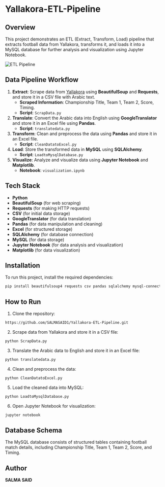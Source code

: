 # Yallakora-ETL-Pipeline

## Overview

This project demonstrates an ETL (Extract, Transform, Load) pipeline that extracts football data from Yallakora, transforms it, and loads it into a MySQL database for further analysis and visualization using Jupyter Notebook.


![ETL Pipeline](https://github.com/user-attachments/assets/69fdd512-3558-4a14-89a1-f1cddef40fd2)


## Data Pipeline Workflow

1. **Extract**: Scrape data from [Yallakora](https://www.yallakora.com/) using **BeautifulSoup** and **Requests**, and store it in a CSV file with Arabic text.
   - **Scraped Information**: Championship Title, Team 1, Team 2, Score, Timing.
   - **Script**: `ScrapData.py`
2. **Translate**: Convert the Arabic data into English using **GoogleTranslator** and store it in an Excel file using **Pandas**.
   - **Script**: `translatedata.py`
3. **Transform**: Clean and preprocess the data using **Pandas** and store it in an Excel file.
   - **Script**: `CleanDatatoExcel.py`
4. **Load**: Store the transformed data in **MySQL** using **SQLAlchemy**.
   - **Script**: `LoadtoMysqlDatabase.py`
5. **Visualize**: Analyze and visualize data using **Jupyter Notebook** and **Matplotlib**.
   - **Notebook**: `visualization.ipynb`

## Tech Stack

- **Python**
- **BeautifulSoup** (for web scraping)
- **Requests** (for making HTTP requests)
- **CSV** (for initial data storage)
- **GoogleTranslator** (for data translation)
- **Pandas** (for data manipulation and cleaning)
- **Excel** (for structured storage)
- **SQLAlchemy** (for database connection)
- **MySQL** (for data storage)
- **Jupyter Notebook** (for data analysis and visualization)
- **Matplotlib** (for data visualization)

## Installation

To run this project, install the required dependencies:

```bash
pip install beautifulsoup4 requests csv pandas sqlalchemy mysql-connector-python jupyter deep-translator matplotlib
```

## How to Run

1. Clone the repository:

```bash
https://github.com/SALMASAID1/Yallakora-ETL-Pipeline.git
```

2. Scrape data from Yallakora and store it in a CSV file:

```bash
python ScrapData.py
```

3. Translate the Arabic data to English and store it in an Excel file:

```bash
python translatedata.py
```

4. Clean and preprocess the data:

```bash
python CleanDatatoExcel.py
```

5. Load the cleaned data into MySQL:

```bash
python LoadtoMysqlDatabase.py
```

6. Open Jupyter Notebook for visualization:

```bash
jupyter notebook
```

## Database Schema

The MySQL database consists of structured tables containing football match details, including Championship Title, Team 1, Team 2, Score, and Timing.

## Author

**SALMA SAID**

##

